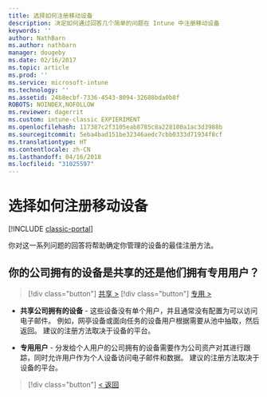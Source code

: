 ```yaml
---
title: 选择如何注册移动设备
description: 决定如何通过回答几个简单的问题在 Intune 中注册移动设备
keywords: ''
author: NathBarn
ms.author: nathbarn
manager: dougeby
ms.date: 02/16/2017
ms.topic: article
ms.prod: ''
ms.service: microsoft-intune
ms.technology: ''
ms.assetid: 24b8ecbf-7336-4543-8094-32688bda0b8f
ROBOTS: NOINDEX,NOFOLLOW
ms.reviewer: dagerrit
ms.custom: intune-classic EXPIERIMENT
ms.openlocfilehash: 117387c2f3105eab8785c8a228100a1ac3d3988b
ms.sourcegitcommit: 5eba4bad151be32346aedc7cbb0333d71934f8cf
ms.translationtype: HT
ms.contentlocale: zh-CN
ms.lasthandoff: 04/16/2018
ms.locfileid: "31025597"
---
```

# <a name="choose-how-to-enroll-mobile-devices"></a>选择如何注册移动设备

[!INCLUDE [classic-portal](../includes/classic-portal.md)]

你对这一系列问题的回答将帮助确定你管理的设备的最佳注册方法。

## <a name="are-your-company-owned-devices-shared-or-do-they-have-dedicated-users"></a>**你的公司拥有的设备是共享的还是他们拥有专用用户？**

> [!div class="button"]
> [共享 >](choose-how-to-enroll-devices4.md)
> [!div class="button"]
> [专用 >](choose-how-to-enroll-devices6.md)

- **共享公司拥有的设备** - 这些设备没有单个用户，并且通常没有配置为可以访问电子邮件。 例如，网亭设备或面向任务的设备用户根据需要从池中抽取，然后返回。 建议的注册方法取决于设备的平台。

- **专用用户** - 分发给个人用户的公司拥有的设备需要作为公司资产对其进行跟踪，同时允许用户作为个人设备访问电子邮件和数据。 建议的注册方法取决于设备的平台。

> [!div class="button"]
> [< 返回](choose-how-to-enroll-devices1.md)
